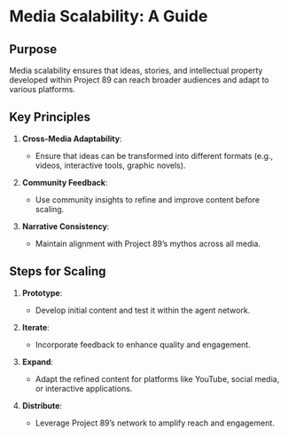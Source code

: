 # Media Scalability: A Guide

## Purpose
Media scalability ensures that ideas, stories, and intellectual property developed within Project 89 can reach broader audiences and adapt to various platforms.

## Key Principles
1. **Cross-Media Adaptability**:
   - Ensure that ideas can be transformed into different formats (e.g., videos, interactive tools, graphic novels).

2. **Community Feedback**:
   - Use community insights to refine and improve content before scaling.

3. **Narrative Consistency**:
   - Maintain alignment with Project 89’s mythos across all media.

## Steps for Scaling
1. **Prototype**:
   - Develop initial content and test it within the agent network.

2. **Iterate**:
   - Incorporate feedback to enhance quality and engagement.

3. **Expand**:
   - Adapt the refined content for platforms like YouTube, social media, or interactive applications.

4. **Distribute**:
   - Leverage Project 89’s network to amplify reach and engagement.

